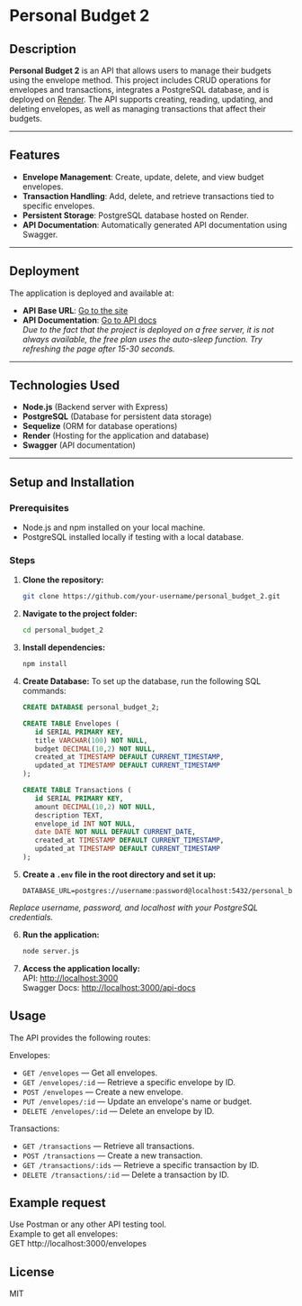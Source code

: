# Personal Budget 2

## Description
**Personal Budget 2** is an API that allows users to manage their budgets using the envelope method. This project includes CRUD operations for envelopes and transactions, integrates a PostgreSQL database, and is deployed on [Render](https://render.com). The API supports creating, reading, updating, and deleting envelopes, as well as managing transactions that affect their budgets.

---

## Features
- **Envelope Management**: Create, update, delete, and view budget envelopes.
- **Transaction Handling**: Add, delete, and retrieve transactions tied to specific envelopes.
- **Persistent Storage**: PostgreSQL database hosted on Render.
- **API Documentation**: Automatically generated API documentation using Swagger.

---

## Deployment
The application is deployed and available at:
- **API Base URL**: [Go to the site](https://personal-budget-2-8k83.onrender.com/)
- **API Documentation**: [Go to API docs](https://personal-budget-2-8k83.onrender.com/api-docs/)  
*Due to the fact that the project is deployed on a free server, it is not always available, the free plan uses the auto-sleep function. Try refreshing the page after 15-30 seconds.*

---

## Technologies Used
- **Node.js** (Backend server with Express)
- **PostgreSQL** (Database for persistent data storage)
- **Sequelize** (ORM for database operations)
- **Render** (Hosting for the application and database)
- **Swagger** (API documentation)

---

## Setup and Installation

### Prerequisites
- Node.js and npm installed on your local machine.
- PostgreSQL installed locally if testing with a local database.

### Steps
1. **Clone the repository:**
   ```bash
   git clone https://github.com/your-username/personal_budget_2.git
   
2. **Navigate to the project folder:**
   ```bash
   cd personal_budget_2

3. **Install dependencies:**
   ```bash
   npm install

4. **Create Database:**
   To set up the database, run the following SQL commands:
   ```sql
   CREATE DATABASE personal_budget_2;
   
   CREATE TABLE Envelopes (
      id SERIAL PRIMARY KEY,
      title VARCHAR(100) NOT NULL,
      budget DECIMAL(10,2) NOT NULL,
      created_at TIMESTAMP DEFAULT CURRENT_TIMESTAMP,
      updated_at TIMESTAMP DEFAULT CURRENT_TIMESTAMP
   );

   CREATE TABLE Transactions (
      id SERIAL PRIMARY KEY,
      amount DECIMAL(10,2) NOT NULL,
      description TEXT,
      envelope_id INT NOT NULL,
      date DATE NOT NULL DEFAULT CURRENT_DATE,
      created_at TIMESTAMP DEFAULT CURRENT_TIMESTAMP,
      updated_at TIMESTAMP DEFAULT CURRENT_TIMESTAMP
   );

5. **Create a `.env` file in the root directory and set it up:**
   ```env
   DATABASE_URL=postgres://username:password@localhost:5432/personal_budget_2
*Replace username, password, and localhost with your PostgreSQL credentials.*

6. **Run the application:**
   ```bash
   node server.js

7. **Access the application locally:**  
   API: [http://localhost:3000](http://localhost:3000)  
   Swagger Docs: [http://localhost:3000/api-docs](http://localhost:3000/api-docs)

## Usage
The API provides the following routes:

Envelopes:
- `GET /envelopes` — Get all envelopes.
- `GET /envelopes/:id` — Retrieve a specific envelope by ID.
- `POST /envelopes` — Create a new envelope.
- `PUT /envelopes/:id` — Update an envelope's name or budget.
- `DELETE /envelopes/:id` — Delete an envelope by ID.

Transactions:
- `GET /transactions` — Retrieve all transactions.
- `POST /transactions` — Create a new transaction.
- `GET /transactions/:ids` — Retrieve a specific transaction by ID.
- `DELETE /transactions/:id` — Delete a transaction by ID.

## Example request
Use Postman or any other API testing tool.  
Example to get all envelopes:  
GET http://localhost:3000/envelopes

## License
MIT



